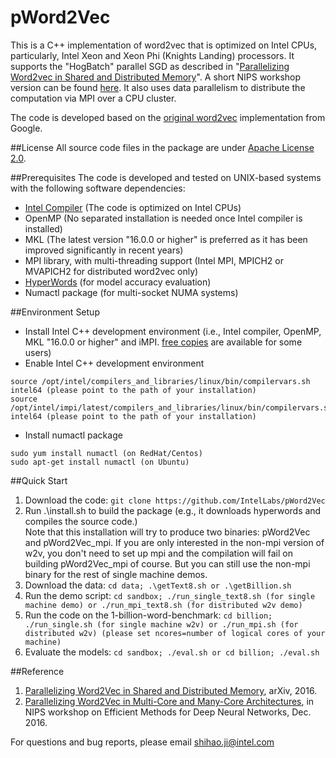 # pWord2Vec
This is a C++ implementation of word2vec that is optimized on Intel CPUs, particularly, Intel Xeon and Xeon Phi (Knights Landing) processors. It supports the "HogBatch" parallel SGD as described in "[Parallelizing Word2vec in Shared and Distributed Memory](https://arxiv.org/abs/1604.04661)". A short NIPS workshop version can be found [here](https://arxiv.org/abs/1611.06172). It also uses data parallelism to distribute the computation via MPI over a CPU cluster. 

The code is developed based on the [original word2vec](https://code.google.com/archive/p/word2vec/) implementation from Google.

##License
All source code files in the package are under [Apache License 2.0](http://www.apache.org/licenses/LICENSE-2.0).

##Prerequisites
The code is developed and tested on UNIX-based systems with the following software dependencies:

- [Intel Compiler](https://software.intel.com/en-us/qualify-for-free-software) (The code is optimized on Intel CPUs)
- OpenMP (No separated installation is needed once Intel compiler is installed)
- MKL (The latest version "16.0.0 or higher" is preferred as it has been improved significantly in recent years)
- MPI library, with multi-threading support (Intel MPI, MPICH2 or MVAPICH2 for distributed word2vec only)
- [HyperWords](https://bitbucket.org/omerlevy/hyperwords) (for model accuracy evaluation)
- Numactl package (for multi-socket NUMA systems)

##Environment Setup
* Install Intel C++ development environment (i.e., Intel compiler, OpenMP, MKL "16.0.0 or higher" and iMPI. [free copies](https://software.intel.com/en-us/qualify-for-free-software) are available for some users)
* Enable Intel C++ development environment
```
source /opt/intel/compilers_and_libraries/linux/bin/compilervars.sh intel64 (please point to the path of your installation)
source /opt/intel/impi/latest/compilers_and_libraries/linux/bin/compilervars.sh intel64 (please point to the path of your installation)
```
* Install numactl package
```
sudo yum install numactl (on RedHat/Centos)
sudo apt-get install numactl (on Ubuntu)
```

##Quick Start
1. Download the code: ```git clone https://github.com/IntelLabs/pWord2Vec```
2. Run .\install.sh to build the package (e.g., it downloads hyperwords and compiles the source code.)  
Note that this installation will try to produce two binaries: pWord2Vec and pWord2Vec_mpi. If you are only interested in the non-mpi version of w2v, you don't need to set up mpi and the compilation will fail on building pWord2Vec_mpi of course. But you can still use the non-mpi binary for the rest of single machine demos.
3. Download the data: ```cd data; .\getText8.sh or .\getBillion.sh```
4. Run the demo script: ```cd sandbox; ./run_single_text8.sh (for single machine demo) or ./run_mpi_text8.sh (for distributed w2v demo)```
5. Run the code on the 1-billion-word-benchmark: ```cd billion; ./run_single.sh (for single machine w2v) or ./run_mpi.sh (for distributed w2v) (please set ncores=number of logical cores of your machine)```
6. Evaluate the models: ```cd sandbox; ./eval.sh or cd billion; ./eval.sh```

##Reference
1. [Parallelizing Word2Vec in Shared and Distributed Memory](https://arxiv.org/abs/1604.04661), arXiv, 2016.
2. [Parallelizing Word2Vec in Multi-Core and Many-Core Architectures](https://arxiv.org/abs/1611.06172), in NIPS workshop on Efficient Methods for Deep Neural Networks, Dec. 2016.

For questions and bug reports, please email shihao.ji@intel.com
